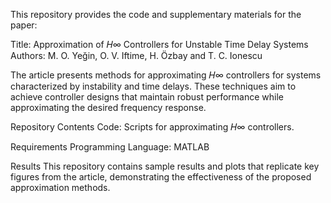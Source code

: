 This repository provides the code and supplementary materials for the paper:

Title: Approximation of 𝐻∞ Controllers for Unstable Time Delay Systems
Authors: M. O. Yeğin, O. V. Iftime, H. Özbay and T. C. Ionescu

The article presents methods for approximating 𝐻∞ controllers for systems characterized by instability and time delays. These techniques aim to achieve controller designs that maintain robust performance while approximating the desired frequency response.

Repository Contents
Code: Scripts for approximating 𝐻∞ controllers.

Requirements
Programming Language: MATLAB 

Results
This repository contains sample results and plots that replicate key figures from the article, demonstrating the effectiveness of the proposed approximation methods.

